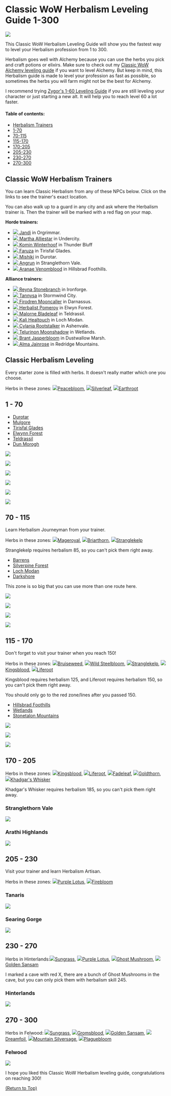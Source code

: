 # Classic WoW Herbalism Leveling Guide 1-300

![](/images/icons/professions/herbalism.png)

This Classic WoW Herbalism Leveling Guide will show you the fastest way to level your Herbalism profession from 1 to 300.

Herbalism goes well with Alchemy because you can use the herbs you pick and craft potions or elixirs. Make sure to check out my [Classic WoW Alchemy leveling guide](/classic/alchemy-leveling-guide-classic-wow) if you want to level Alchemy. But keep in mind, this Herbalism guide is made to level your profession as fast as possible, so sometimes the herbs you will farm might not be the best for Alchemy.

I recommend trying [Zygor's 1-60 Leveling Guide](/recommends/zygor-classic-leveling) if you are still leveling your character or just starting a new alt. It will help you to reach level 60 a lot faster.

#### Table of contents:

*   [Herbalism Trainers](#classic-herbalism-trainers)
*   [1-70](#1)
*   [70-115](#70)
*   [115-170](#115)
*   [170-205](#170)
*   [205-230](#205)
*   [230-270](#225)
*   [270-300](#270)

## Classic WoW Herbalism Trainers

You can learn Classic Herbalism from any of these NPCs below. Click on the links to see the trainer's exact location.

You can also walk up to a guard in any city and ask where the Herbalism trainer is. Then the trainer will be marked with a red flag on your map.

**Horde trainers:**

*    [![](/images/icons/horde.png) Jandi](/npc/classic/jandi) in Orgrimmar.
*    [![](/images/icons/horde.png) Martha Alliestar](/npc/classic/martha-alliestar) in Undercity.
*    [![](/images/icons/horde.png) Komin Winterhoof](/npc/classic/komin-winterhoof) in Thunder Bluff
*    [![](/images/icons/horde.png) Faruza](/npc/classic/faruza) in Tirisfal Glades.
*    [![](/images/icons/horde.png) Mishiki](/npc/classic/mishiki) in Durotar.
*    [![](/images/icons/horde.png) Angrun](/npc/classic/angrun) in Stranglethorn Vale.
*    [![](/images/icons/horde.png) Aranae Venomblood](/npc/classic/aranae-venomblood) in Hillsbrad Foothills.

**Alliance trainers:**

*    [![](/images/icons/alliance.png) Reyna Stonebranch](/npc/classic/reyna-stonebranch) in Ironforge.
*    [![](/images/icons/alliance.png) Tannysa](/npc/classic/tannysa) in Stormwind City.
*    [![](/images/icons/alliance.png) Firodren Mooncaller](/npc/classic/firodren-mooncaller) in Darnassus.
*    [![](/images/icons/alliance.png) Herbalist Pomeroy](/npc/classic/herbalist-pomeroy) in Elwyn Forest.
*    [![](/images/icons/alliance.png) Malorne Bladeleaf](/npc/classic/malorne-bladeleaf) in Teldrassil.
*    [![](/images/icons/alliance.png) Kali Healtouch](/npc/classic/kali-healtouch) in Loch Modan.
*    [![](/images/icons/alliance.png) Cylania Rootstalker](/npc/classic/cylania-rootstalker) in Ashenvale.
*    [![](/images/icons/alliance.png) Telurinon Moonshadow](/npc/classic/telurinon-moonshadow) in Wetlands.
*    [![](/images/icons/alliance.png) Brant Jasperbloom](/npc/classic/brant-jasperbloom) in Dustwallow Marsh.
*    [![](/images/icons/alliance.png) Alma Jainrose](/npc/classic/alma-jainrose) in Redridge Mountains.

## Classic Herbalism Leveling

Every starter zone is filled with herbs. It doesn't really matter which one you choose.

Herbs in these zones: [![](https://wow.zamimg.com/images/wow/icons/small/inv_misc_flower_02.jpg)Peacebloom](https://classic.wowhead.com/item=2447), [![](https://wow.zamimg.com/images/wow/icons/small/inv_misc_herb_10.jpg)Silverleaf](https://classic.wowhead.com/item=765), [![](https://wow.zamimg.com/images/wow/icons/small/inv_misc_herb_07.jpg)Earthroot](https://classic.wowhead.com/item=2449)

## 1 - 70

*   [Durotar](#1-50-tab-1)
*   [Mulgore](#1-50-tab-2)
*   [Tirisfal Glades](#1-50-tab-3)
*   [Elwynn Forest](#1-50-tab-4)
*   [Teldrassil](#1-50-tab-5)
*   [Dun Morogh](#1-50-tab-6)

![](/images/classic/durotar-herbalism-leveling-m.jpg)

![](/images/classic/mulgore-herbalism-leveling-m.jpg)

![](/images/classic/tirisfal-herbalism-leveling-m.jpg)

![](/images/classic/elwynn-forest-herbalism-leveling-m.jpg)

![](/images/classic/teldrassil-herbalism-leveling-m.jpg)

![](/images/classic/dun-morogh-herbalism-leveling-m.jpg)

## 70 - 115

Learn Herbalism Journeyman from your trainer.

Herbs in these zones: [![](https://wow.zamimg.com/images/wow/icons/small/inv_jewelry_talisman_03.jpg)Mageroyal](https://classic.wowhead.com/item=785), [![](https://wow.zamimg.com/images/wow/icons/small/inv_misc_root_01.jpg)Briarthorn](https://classic.wowhead.com/item=2450), [![](https://wow.zamimg.com/images/wow/icons/small/inv_misc_herb_11.jpg)Stranglekelp](https://classic.wowhead.com/item=3820)

Stranglekelp requires herbalism 85, so you can't pick them right away.

*   [Barrens](#50-115-tab-1)
*   [Silverpine Forest](#50-115-tab-2)
*   [Loch Modan](#50-115-tab-3)
*   [Darkshore](#50-115-tab-4)

This zone is so big that you can use more than one route here.

![](/images/classic/barrens-herbalism-leveling-m.jpg)

![](/images/classic/silverpine-forest-herbalism-leveling-m.jpg)

![](/images/classic/loch-modan-herbalism-leveling-m.jpg)

![](/images/classic/darkshore-herbalism-leveling-m.jpg)

## 115 - 170

Don't forget to visit your trainer when you reach 150!

Herbs in these zones: [![](https://wow.zamimg.com/images/wow/icons/small/inv_misc_herb_01.jpg)Bruiseweed](https://classic.wowhead.com/item=2453), [![](https://wow.zamimg.com/images/wow/icons/small/inv_misc_flower_01.jpg)Wild Steelbloom](https://classic.wowhead.com/item=3355), [![](https://wow.zamimg.com/images/wow/icons/small/inv_misc_herb_11.jpg)Stranglekelp](https://classic.wowhead.com/item=3820), [![](https://wow.zamimg.com/images/wow/icons/small/inv_misc_herb_03.jpg)Kingsblood](https://classic.wowhead.com/item=3356), [![](https://wow.zamimg.com/images/wow/icons/small/inv_misc_root_02.jpg)Liferoot](https://classic.wowhead.com/item=3357)

Kingsblood requires herbalism 125, and Liferoot requires herbalism 150, so you can't pick them right away.

You should only go to the red zone/lines after you passed 150.

*   [Hillsbrad Foothills](#115-170-tab-1)
*   [Wetlands](#115-170-tab-2)
*   [Stonetalon Mountains](#115-170-tab-3)

![](/images/classic/hillsbrad-foothills-herbalism-leveling-m.jpg)

![](/images/classic/wetlands-herbalism-leveling-m.jpg)

![](/images/classic/stonetalon-mountains-herbalism-leveling-m.jpg)

## 170 - 205

Herbs in these zones: [![](https://wow.zamimg.com/images/wow/icons/small/inv_misc_herb_03.jpg)Kingsblood](https://classic.wowhead.com/item=3356), [![](https://wow.zamimg.com/images/wow/icons/small/inv_misc_root_02.jpg)Liferoot](https://classic.wowhead.com/item=3357), [![](https://wow.zamimg.com/images/wow/icons/small/inv_misc_herb_12.jpg)Fadeleaf](https://classic.wowhead.com/item=3818), [![](https://wow.zamimg.com/images/wow/icons/small/inv_misc_herb_15.jpg)Goldthorn](https://classic.wowhead.com/item=3821), [![](https://wow.zamimg.com/images/wow/icons/small/inv_misc_herb_08.jpg)Khadgar's Whisker](https://classic.wowhead.com/item=3358)

Khadgar's Whisker requires herbalism 185, so you can't pick them right away.

### Stranglethorn Vale

![](/images/classic/STV-herbalism-leveling-m.jpg)

### Arathi Highlands

![](/images/classic/arathi-herbalism-leveling-m.jpg)

## 205 - 230

Visit your trainer and learn Herbalism Artisan.

Herbs in these zones: [![](https://wow.zamimg.com/images/wow/icons/small/inv_misc_herb_17.jpg)Purple Lotus](https://classic.wowhead.com/item=8831), [![](https://wow.zamimg.com/images/wow/icons/small/inv_misc_herb_19.jpg)Firebloom](https://classic.wowhead.com/item=4625)

### Tanaris

![](/images/classic/tanaris-herbalism-leveling-m.jpg)

### Searing Gorge

![](/images/classic/searing-gorge-herbalism-leveling-m.jpg)

## 230 - 270

Herbs in Hinterlands:[![](https://wow.zamimg.com/images/wow/icons/small/inv_misc_herb_18.jpg)Sungrass](https://classic.wowhead.com/item=8838), [![](https://wow.zamimg.com/images/wow/icons/small/inv_misc_herb_17.jpg)Purple Lotus](https://classic.wowhead.com/item=8831), [![](https://wow.zamimg.com/images/wow/icons/small/inv_mushroom_08.jpg)Ghost Mushroom](https://classic.wowhead.com/item=8845), [![](https://wow.zamimg.com/images/wow/icons/small/inv_misc_herb_sansamroot.jpg)Golden Sansam](https://classic.wowhead.com/item=13464)

I marked a cave with red X, there are a bunch of Ghost Mushrooms in the cave, but you can only pick them with herbalism skill 245.

### Hinterlands

![](/images/classic/hinterlands-herbalism-leveling-m.jpg)

## 270 - 300

Herbs in Felwood: [![](https://wow.zamimg.com/images/wow/icons/small/inv_misc_herb_18.jpg)Sungrass](https://classic.wowhead.com/item=8838), [![](https://wow.zamimg.com/images/wow/icons/small/inv_misc_herb_16.jpg)Gromsblood](https://classic.wowhead.com/item=8846), [![](https://wow.zamimg.com/images/wow/icons/small/inv_misc_herb_sansamroot.jpg)Golden Sansam](https://classic.wowhead.com/item=13464), [![](https://wow.zamimg.com/images/wow/icons/small/inv_misc_herb_dreamfoil.jpg)Dreamfoil](https://classic.wowhead.com/item=13463), [![](https://wow.zamimg.com/images/wow/icons/small/inv_misc_herb_mountainsilversage.jpg)Mountain Silversage](https://classic.wowhead.com/item=13465), [![](https://wow.zamimg.com/images/wow/icons/small/inv_misc_herb_plaguebloom.jpg)Plaguebloom](https://classic.wowhead.com/item=13466)

### Felwood

![](/images/classic/felwood-herbalism-leveling-m.jpg)

I hope you liked this Classic WoW Herbalism leveling guide, congratulations on reaching 300!

[(Return to Top)](#top)
